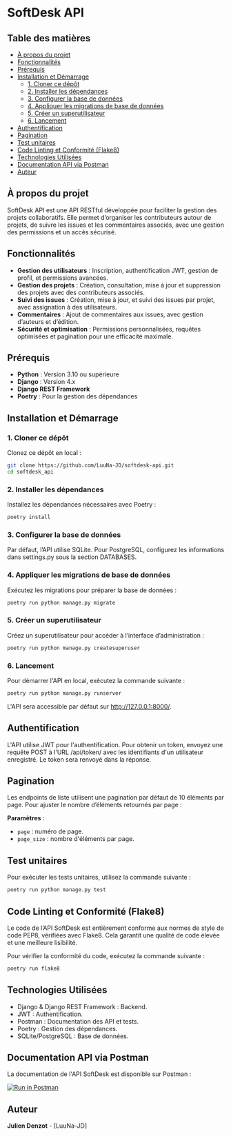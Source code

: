 
# SoftDesk API

## Table des matières

- [À propos du projet](#à-propos-du-projet)
- [Fonctionnalités](#fonctionnalités)
- [Prérequis](#prérequis)
- [Installation et Démarrage](#installation-et-démarrage)
  - [1. Cloner ce dépôt](#1-cloner-ce-dépôt)
  - [2. Installer les dépendances](#2-installer-les-dépendances)
  - [3. Configurer la base de données](#3-configurer-la-base-de-données)
  - [4. Appliquer les migrations de base de données](#4-appliquer-les-migrations-de-base-de-données)
  - [5. Créer un superutilisateur](#5-créer-un-superutilisateur)
  - [6. Lancement](#6-lancement)
- [Authentification](#authentification)
- [Pagination](#pagination)
- [Test unitaires](#test-unitaires)
- [Code Linting et Conformité (Flake8)](#code-linting-et-conformité-flake8)
- [Technologies Utilisées](#technologies-utilisées)
- [Documentation API via Postman](#documentation-api-via-postman)
- [Auteur](#auteur)

## À propos du projet

SoftDesk API est une API RESTful développée pour faciliter la gestion des projets collaboratifs. Elle permet d’organiser les contributeurs autour de projets, de suivre les issues et les commentaires associés, avec une gestion des permissions et un accès sécurisé.

## Fonctionnalités

- **Gestion des utilisateurs** : Inscription, authentification JWT, gestion de profil, et permissions avancées.
- **Gestion des projets** : Création, consultation, mise à jour et suppression des projets avec des contributeurs associés.
- **Suivi des issues** : Création, mise à jour, et suivi des issues par projet, avec assignation à des utilisateurs.
- **Commentaires** : Ajout de commentaires aux issues, avec gestion d’auteurs et d’édition.
- **Sécurité et optimisation** : Permissions personnalisées, requêtes optimisées et pagination pour une efficacité maximale.

## Prérequis

- **Python** : Version 3.10 ou supérieure
- **Django** : Version 4.x
- **Django REST Framework**
- **Poetry** : Pour la gestion des dépendances

## Installation et Démarrage

### 1. Cloner ce dépôt

Clonez ce dépôt en local :

```bash
git clone https://github.com/LuuNa-JD/softdesk-api.git
cd softdesk_api
```

### 2. Installer les dépendances

Installez les dépendances nécessaires avec Poetry :

```bash
poetry install
```
### 3. Configurer la base de données

Par défaut, l’API utilise SQLite. Pour PostgreSQL, configurez les informations dans settings.py sous la section DATABASES.

### 4. Appliquer les migrations de base de données

Exécutez les migrations pour préparer la base de données :

```bash
poetry run python manage.py migrate
```

### 5. Créer un superutilisateur

Créez un superutilisateur pour accéder à l’interface d’administration :

```bash
poetry run python manage.py createsuperuser
```

### 6. Lancement

Pour démarrer l'API en local, exécutez la commande suivante :

```bash
poetry run python manage.py runserver
```
L'API sera accessible par défaut sur http://127.0.0.1:8000/.

## Authentification

L'API utilise JWT pour l'authentification. Pour obtenir un token, envoyez une requête POST à l'URL /api/token/ avec les identifiants d'un utilisateur enregistré. Le token sera renvoyé dans la réponse.

## Pagination

Les endpoints de liste utilisent une pagination par défaut de 10 éléments par page. Pour ajuster le nombre d’éléments retournés par page :

**Paramètres** :
- `page` : numéro de page.
- `page_size` : nombre d'éléments par page.

## Test unitaires

Pour exécuter les tests unitaires, utilisez la commande suivante :

```bash
poetry run python manage.py test
```

## Code Linting et Conformité (Flake8)

Le code de l’API SoftDesk est entièrement conforme aux normes de style de code PEP8, vérifiées avec Flake8. Cela garantit une qualité de code élevée et une meilleure lisibilité.

Pour vérifier la conformité du code, exécutez la commande suivante :

```bash
poetry run flake8
```

## Technologies Utilisées

- Django & Django REST Framework : Backend.
- JWT : Authentification.
- Postman : Documentation des API et tests.
- Poetry : Gestion des dépendances.
- SQLite/PostgreSQL : Base de données.

## Documentation API via Postman

La documentation de l'API SoftDesk est disponible sur Postman :

[![Run in Postman](https://run.pstmn.io/button.svg)](https://documenter.getpostman.com/view/31282928/2sAY4vhiDB)

## Auteur
**Julien Denzot** - [LuuNa-JD]

